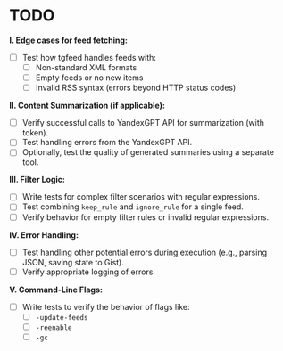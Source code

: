 # TODO

**I. Edge cases for feed fetching:**

* [ ] Test how tgfeed handles feeds with:
  * [ ] Non-standard XML formats
  * [ ] Empty feeds or no new items
  * [ ] Invalid RSS syntax (errors beyond HTTP status codes)

**II. Content Summarization (if applicable):**

* [ ] Verify successful calls to YandexGPT API for summarization (with token).
* [ ] Test handling errors from the YandexGPT API.
* [ ] Optionally, test the quality of generated summaries using a separate tool.

**III. Filter Logic:**

* [ ] Write tests for complex filter scenarios with regular expressions.
* [ ] Test combining `keep_rule` and `ignore_rule` for a single feed.
* [ ] Verify behavior for empty filter rules or invalid regular expressions.

**IV. Error Handling:**

* [ ] Test handling other potential errors during execution (e.g., parsing JSON, saving state to Gist).
* [ ] Verify appropriate logging of errors.

**V. Command-Line Flags:**

* [ ] Write tests to verify the behavior of flags like:
  * [ ] `-update-feeds`
  * [ ] `-reenable`
  * [ ] `-gc`
